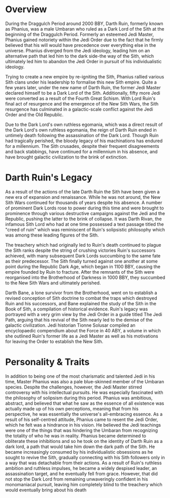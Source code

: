 # Overview
During the Draggulch Period around 2000 BBY, Darth Ruin, formerly known as Phanius, was a male Umbaran who ruled as a Dark Lord of the Sith at the beginning of the Draggulch Period.
Formerly an esteemed Jedi Master,  Phanius gained notoriety within the Jedi Order due to the fact that he firmly believed that his will would have precedence over everything else in the universe.
Phanius diverged from the Jedi ideology, leading him on an alternative path that led him to the dark side-the way of the Sith, which ultimately led him to abandon the Jedi Order in pursuit of his individualistic ideology.

 Trying to create a new empire by re-igniting the Sith, Phanius rallied various Sith clans under his leadership to formalise this new Sith empire.
Quite a few years later, under the new name of Darth Ruin, the former Jedi Master declared himself to be a Dark Lord of the Sith.
Additionally, fifty more Jedi were converted as a result of the Fourth Great Schism.
With Lord Ruin's final act of resurgence and the emergence of the New Sith Wars, the Sith resurgence has culminated in a galactic-scale conflict against the Jedi Order and the Old Republic.


Due to the Dark Lord's own ruthless egomania, which was a direct result of the Dark Lord's own ruthless egomania, the reign of Darth Ruin ended in untimely death following the assassination of the Dark Lord.
Though Ruin had tragically perished, the bloody legacy of his machinations has endured for a millennium.
The Sith crusades, despite their frequent disagreements and back stabbings, have continued for a millennium in his absence, and have brought galactic civilization to the brink of extinction.

# Darth Ruin's Legacy
As a result of the actions of the late Darth Ruin the Sith have been given a new era of expansion and renaissance.
While he was not around, the New Sith Wars continued for thousands of years despite his absence.
A number of prominent Dark Lords rose to power during this time and were brought to prominence through various destructive campaigns against the Jedi and the Republic, pushing the latter to the brink of collapse.
It was Darth Rivan, the infamous Sith Lord who had at one time possessed a text passage titled the "creed of ruin" which was reminiscent of Ruin's solipsistic philosophy which was among these leading figures of the Sith.


The treachery which had originally led to Ruin's death continued to plague the Sith ranks despite the string of crushing victories Ruin's successors achieved, with many subsequent Dark Lords succumbing to the same fate as their predecessor.
The Sith finally turned against one another at some point during the Republic Dark Age, which began in 1100 BBY, causing the empire founded by Ruin to fracture.
After the remnants of the Sith were reorganised into the Brotherhood of Darkness in 1000 BBY, they succumbed to the New Sith Wars and ultimately perished.


Darth Bane, a lone survivor from the Brotherhood, went on to establish a revised conception of Sith doctrine to combat the traps which destroyed Ruin and his successors, and Bane explained the study of the Sith in the Book of Sith, a compilation of historical evidence.
Ruin's legacy was portrayed with a very grim view by the Jedi Order in a guide titled The Jedi Path, arguing that his revival of the Sith nearly led to the demise of the galactic civilization.
Jedi historian Tionne Solusar compiled an encyclopaedic compendium about the Force in 40 ABY, a volume in which she outlined Ruin's former life as a Jedi Master as well as his motivations for leaving the Order to establish the New Sith.



# Personality & Traits
In addition to being one of the most charismatic and talented Jedi in his time, Master Phanius was also a pale blue-skinned member of the Umbaran species.
Despite the challenges, however, the Jedi Master stirred controversy with his intellectual pursuits.
He was especially fascinated with the philosophy of solipsism during this period.
Phanius was ambitious, abstract, and believed that what he saw as the essence of all existence was actually made up of his own perceptions, meaning that from his perspective, he was essentially the universe's all-embracing essence.
As a result of his self-centred attitude, Phanius came to resent the Jedi Order, which he felt was a hindrance in his vision.
He believed the Jedi teachings were one of the things that was hindering the Umbaran from recognizing the totality of who he was in reality.
Phanius became determined to obliterate these inhibitions and so he took on the identity of Darth Ruin as a dark lord, a path that would take him down the dark path of the Sith.
He became increasingly consumed by his individualistic obsessions as he sought to revive the Sith, gradually connecting with his Sith followers only in a way that was detachable from their actions.
As a result of Ruin's ruthless ambition and ruthless impulses, he became a widely despised leader, an assassination target, and he eventually fell from grace.
However, that did not stop the Dark Lord from remaining unwaveringly confident in his monomaniacal pursuit, leaving him completely blind to the treachery which would eventually bring about his death